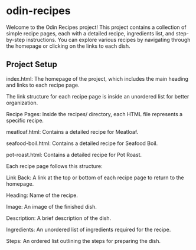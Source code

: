 # odin-recipes

Welcome to the Odin Recipes project! This project contains a collection of simple recipe pages, each with a detailed recipe, ingredients list, and step-by-step instructions. You can explore various recipes by navigating through the homepage or clicking on the links to each dish.

## Project Setup

index.html: The homepage of the project, which includes the main heading and links to each recipe page.

The link structure for each recipe page is inside an unordered list for better organization.

Recipe Pages: Inside the recipes/ directory, each HTML file represents a specific recipe.

meatloaf.html: Contains a detailed recipe for Meatloaf.

seafood-boil.html: Contains a detailed recipe for Seafood Boil.

pot-roast.html: Contains a detailed recipe for Pot Roast.

Each recipe page follows this structure:

Link Back: A link at the top or bottom of each recipe page to return to the homepage.

Heading: Name of the recipe.

Image: An image of the finished dish.

Description: A brief description of the dish.

Ingredients: An unordered list of ingredients required for the recipe.

Steps: An ordered list outlining the steps for preparing the dish.